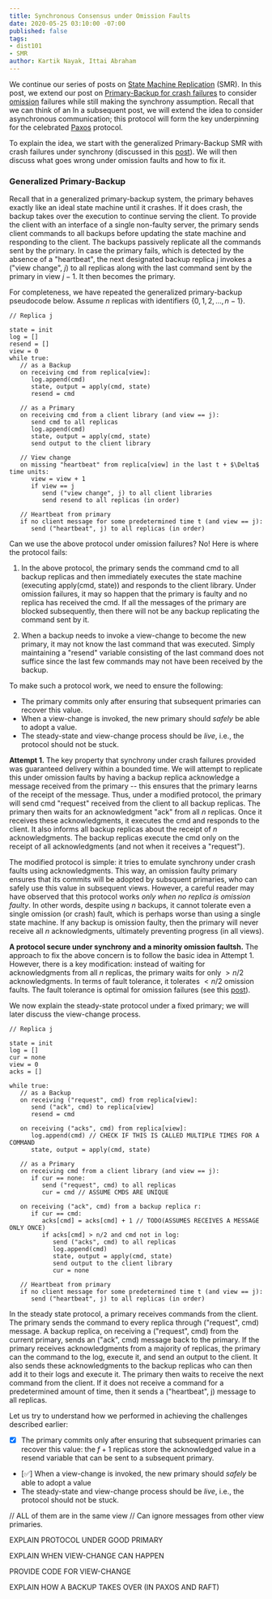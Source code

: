 ```yaml
---
title: Synchronous Consensus under Omission Faults
date: 2020-05-25 03:10:00 -07:00
published: false
tags:
- dist101
- SMR
author: Kartik Nayak, Ittai Abraham
---
```


We continue our series of posts on [State Machine Replication](https://decentralizedthoughts.github.io/2019-10-15-consensus-for-state-machine-replication/) (SMR). In this post, we extend our post on [Primary-Backup for crash failures](https://decentralizedthoughts.github.io/2019-11-01-primary-backup/) to consider [omission](https://decentralizedthoughts.github.io/2019-06-07-modeling-the-adversary/) failures while still making the synchrony assumption. Recall that we can think of an In a subsequent post, we will extend the idea to consider asynchronous communication; this protocol will form the key underpinning for the celebrated [Paxos](https://lamport.azurewebsites.net/pubs/paxos-simple.pdf) protocol.

To explain the idea, we start with the generalized Primary-Backup SMR with crash failures under synchrony (discussed in this [post](https://decentralizedthoughts.github.io/2019-11-01-primary-backup/)). We will then discuss what goes wrong under omission faults and how to fix it.

### Generalized Primary-Backup

Recall that in a generalized primary-backup system, the primary behaves exactly like an ideal state machine until it crashes. If it does crash, the backup takes over the execution to continue serving the client. To provide the client with an interface of a single non-faulty server, the primary sends client commands to all backups before updating the state machine and responding to the client. The backups passively replicate all the commands sent by the primary. In case the primary fails, which is detected by the absence of a "heartbeat", the next designated backup replica j invokes a ("view change", $j$) to all replicas along with the last command sent by the primary in view $j-1$. It then becomes the primary.

For completeness, we have repeated the generalized primary-backup pseudocode below. Assume $n$ replicas with identifiers $\{0,1,2,\dots,n-1\}$.

```
// Replica j

state = init
log = []
resend = []
view = 0
while true:
   // as a Backup
   on receiving cmd from replica[view]:
      log.append(cmd)
      state, output = apply(cmd, state)
      resend = cmd
      
   // as a Primary
   on receiving cmd from a client library (and view == j):
      send cmd to all replicas
      log.append(cmd)
      state, output = apply(cmd, state)
      send output to the client library
      
   // View change
   on missing "heartbeat" from replica[view] in the last t + $\Delta$ time units:
      view = view + 1
      if view == j
         send ("view change", j) to all client libraries
         send resend to all replicas (in order)
         
   // Heartbeat from primary
   if no client message for some predetermined time t (and view == j):
      send ("heartbeat", j) to all replicas (in order)
```

Can we use the above protocol under omission failures? No! Here is where the protocol fails:
1. In the above protocol, the primary sends the command cmd to all backup replicas and then immediately executes the state machine (executing apply(cmd, state)) and responds to the client library. Under omission failures, it may so happen that the primary is faulty and no replica has received the cmd. If all the messages of the primary are blocked subsequently, then there will not be any backup replicating the command sent by it.

2. When a backup needs to invoke a view-change to become the new primary, it may not know the last command that was executed. Simply maintaining a "resend" variable consisting of the last command does not suffice since the last few commands may not have been received by the backup.

To make such a protocol work, we need to ensure the following:
- The primary commits only after ensuring that subsequent primaries can recover this value.
- When a view-change is invoked, the new primary should *safely* be able to adopt a value.
- The steady-state and view-change process should be *live*, i.e., the protocol should not be stuck.

**Attempt 1.** The key property that synchrony under crash failures provided was guaranteed delivery within a bounded time. We will attempt to replicate this under omission faults by having a backup replica acknowledge a message received from the primary -- this ensures that the primary learns of the receipt of the message. Thus, under a modified protocol, the primary will send cmd "request" received from the client to all backup replicas. The primary then waits for an acknowledgment "ack" from all $n$ replicas. Once it receives these acknowledgments, it executes the cmd and responds to the client. It also informs all backup replicas about the receipt of $n$ acknowledgments. The backup replicas execute the cmd only on the receipt of all acknowledgments (and not when it receives a "request").

The modified protocol is simple: it tries to emulate synchrony under crash faults using acknowledgments. This way, an omission faulty primary ensures that its commits will be adopted by subsquent primaries, who can safely use this value in subsequent views. However, a careful reader may have observed that this protocol works *only when no replica is omission faulty*. In other words, despite using $n$ backups, it cannot tolerate even a single omission (or crash) fault, which is perhaps worse than using a single state machine. If any backup is omission faulty, then the primary will never receive all $n$ acknowledgments, ultimately preventing progress (in all views).

**A protocol secure under synchrony and a minority omission faultsh.** The approach to fix the above concern is to follow the basic idea in Attempt 1. However, there is a key modification: instead of waiting for acknowledgments from all $n$ replicas, the primary waits for only $> n/2$ acknowledgments. In terms of fault tolerance, it tolerates $< n/2$ omission faults. The fault tolerance is optimal for omission failures (see this [post](https://decentralizedthoughts.github.io/2019-11-02-primary-backup-for-2-servers-and-omission-failures-is-impossible/)). 

We now explain the steady-state protocol under a fixed primary; we will later discuss the view-change process.

```
// Replica j

state = init
log = []
cur = none
view = 0
acks = []

while true:
   // as a Backup
   on receiving ("request", cmd) from replica[view]:
      send ("ack", cmd) to replica[view]
      resend = cmd
      
   on receiving ("acks", cmd) from replica[view]:
      log.append(cmd) // CHECK IF THIS IS CALLED MULTIPLE TIMES FOR A COMMAND
      state, output = apply(cmd, state)
      
   // as a Primary
   on receiving cmd from a client library (and view == j):
      if cur == none:
         send ("request", cmd) to all replicas
         cur = cmd // ASSUME CMDS ARE UNIQUE
      
   on receiving ("ack", cmd) from a backup replica r:
      if cur == cmd:
         acks[cmd] = acks[cmd] + 1 // TODO(ASSUMES RECEIVES A MESSAGE ONLY ONCE)
         if acks[cmd] > n/2 and cmd not in log:
            send ("acks", cmd) to all replicas
            log.append(cmd)
            state, output = apply(cmd, state)
            send output to the client library
            cur = none
    
   // Heartbeat from primary
   if no client message for some predetermined time t (and view == j):
      send ("heartbeat", j) to all replicas (in order)
```

In the steady state protocol, a primary receives commands from the client. The primary sends the command to every replica through ("request", cmd) message. A backup replica, on receiving a ("request", cmd) from the current primary, sends an ("ack", cmd) message back to the primary. If the primary receives acknowledgments from a majority of replicas, the primary can the command to the log, execute it, and send an output to the client. It also sends these acknowledgments to the backup replicas who can then add it to their logs and execute it. The primary then waits to receive the next command from the client. If it does not receive a command for a predetermined amount of time, then it sends a ("heartbeat", j) message to all replicas.

Let us try to understand how we performed in achieving the challenges described earlier:

- [x] The primary commits only after ensuring that subsequent primaries can recover this value: the $f+1$ replicas store the acknowledged value in a resend variable that can be sent to a subsequent primary.
- [:white_check_mark:] When a view-change is invoked, the new primary should *safely* be able to adopt a value
- The steady-state and view-change process should be *live*, i.e., the protocol should not be stuck.

// ALL of them are in the same view
// Can ignore messages from other view primaries.

EXPLAIN PROTOCOL UNDER GOOD PRIMARY

EXPLAIN WHEN VIEW-CHANGE CAN HAPPEN

PROVIDE CODE FOR VIEW-CHANGE

EXPLAIN HOW A BACKUP TAKES OVER (IN PAXOS AND RAFT)
